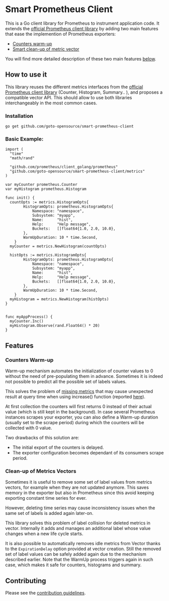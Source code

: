 
# Smart Prometheus Client

This is a Go client library for Prometheus to instrument application code. 
It extends the [official Prometheus client library](https://github.com/prometheus/client_golang) by adding two main features that ease the implemention of Prometheus exporters:

- [Counters warm-up](#counters-warm-up)
- [Smart clean-up of metric vector](#clean-up-of-metrics-vectors)

You will find more detailed description of these two main features [below](#features).

## How to use it

This library reuses the different metrics interfaces from the [official Prometheus client library](https://github.com/prometheus/client_golang) (Counter, Histogram, Summary.. ), and proposes a compatible vector API. This should allow to use both libraries interchangeably in the most common cases.

### Installation

```
go get github.com/goto-opensource/smart-prometheus-client
```

### Basic Example: 

```golang
import ( 
  "time"
  "math/rand"

  "github.com/prometheus/client_golang/prometheus"
  "github.com/goto-opensource/smart-prometheus-client/metrics"
)

var myCounter prometheus.Counter
var myHistogram prometheus.Histogram

func init() {
  countOpts := metrics.HistogramOpts{
		HistogramOpts: prometheus.HistogramOpts{
			Namespace: "namespace",
			Subsystem: "myapp",
			Name:      "hist",
			Help:      "Help message",
			Buckets:   []float64{1.0, 2.0, 10.0},
		},
		WarmUpDuration: 10 * time.Second,
	}
  myCounter = metrics.NewHistogram(countOpts)

  histOpts := metrics.HistogramOpts{
		HistogramOpts: prometheus.HistogramOpts{
			Namespace: "namespace",
			Subsystem: "myapp",
			Name:      "hist",
			Help:      "Help message",
			Buckets:   []float64{1.0, 2.0, 10.0},
		},
		WarmUpDuration: 10 * time.Second,
	}
  myHistogram = metrics.NewHistogram(histOpts)
}


func myAppProcess() {
  myCounter.Inc()
  myHistogram.Observe(rand.Float64() * 20)
}

```

## Features

### Counters Warm-up

Warm-up mechanism automates the initialization of counter values to 0 without the need of pre-populating them in advance.
Sometimes it is indeed not possible to predict all the possible set of labels values.

This solves the problem of [missing metrics](https://prometheus.io/docs/practices/instrumentation/#avoid-missing-metrics) that may cause unexpected result at query time when using increase() function (reported [here](https://github.com/prometheus/prometheus/issues/1673)).

At first collection the counters will first returns 0 instead of their actual value (which is still kept in the background).
In case several Prometheus instances scrapes your exporter, you can also define a Warm-up duration (usually set to the scrape period) during which the counters will be collected with 0 value.

Two drawbacks of this solution are:
- The initial export of the counters is delayed.
- The exporter configuration becomes dependant of its consumers scrape period.


### Clean-up of Metrics Vectors

Sometimes it is useful to remove some set of label values from metrics vectors, for example when they are not updated anymore. This saves memory in the exporter but also in Prometheus since this avoid keeping exporting constant time series for ever.

However, deleting time series may cause inconsistency issues when the same set of labels is added again later-on.

This library solves this problem of label collision for deleted metrics in vector. Internally it adds and manages an additional label whose value changes when a new life cycle starts.

It is also possible to automatically removes idle metrics from Vector thanks to the `ExpirationDelay` option provided at vector creation. Still the removed set of label values can be safely added again due to the mechanism described earlier. Note that the WarmUp process triggers again in such case, which makes it safe for counters, histograms and summary.

## Contributing

Please see the [contribution guidelines](CONTRIBUTING.md).
